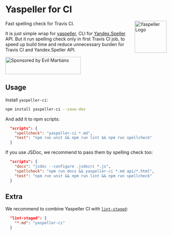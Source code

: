 # Yaspeller for CI

<img align="right" width="100" height="100" alt="Yaspeller Logo" src="https://raw.githubusercontent.com/hcodes/yaspeller/master/images/logo.png">

Fast spelling check for Travis CI.

It is just simple wrap for [yaspeller], CLI for [Yandex.Speller] API.
But it run spelling check only in first Travis CI job,
to speed up build time and reduce unnecessary burden for Travis CI
and Yandex.Speller API.

[Yandex.Speller]: https://tech.yandex.ru/speller/doc/dg/concepts/About-docpage/
[yaspeller]:      https://github.com/hcodes/yaspeller

<a href="https://evilmartians.com/?utm_source=yaspeller-ci">
  <img src="https://evilmartians.com/badges/sponsored-by-evil-martians.svg"
       alt="Sponsored by Evil Martians" width="236" height="54">
</a>

## Usage

Install `yaspeller-ci`:

```sh
npm install yaspeller-ci --save-dev
```

And add it to npm scripts:

```json
  "scripts": {
    "spellcheck": "yaspeller-ci *.md",
    "test": "npm run unit && npm run lint && npm run spellcheck"
  }
```

If you use JSDoc, we recommend to pass them by spelling check too:

```json
  "scripts": {
    "docs": "jsdoc --configure .jsdocrc *.js",
    "spellcheck": "npm run docs && yaspeller-ci *.md api/*.html",
    "test": "npm run unit && npm run lint && npm run spellcheck"
  }
```

## Extra

We recommend to combine Yaspeller CI with [`lint-staged`]:

```json
  "lint-staged": {
    "*.md": "yaspeller-ci"
  }
```

[`lint-staged`]: https://github.com/okonet/lint-staged
